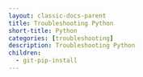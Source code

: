 ```yaml
---
layout: classic-docs-parent
title: Troubleshooting Python
short-title: Python
categories: [troubleshooting]
description: Troubleshooting Python
children:
  - git-pip-install
---
```


